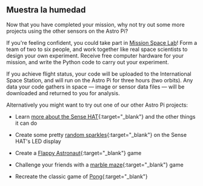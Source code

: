 ## Muestra la humedad

Now that you have completed your mission, why not try out some more projects using the other sensors on the Astro Pi?

If you're feeling confident, you could take part in [Mission Space Lab](https://astro-pi.org/missions/space-lab/)! Form a team of two to six people, and work together like real space scientists to design your own experiment. Receive free computer hardware for your mission, and write the Python code to carry out your experiment.

If you achieve flight status, your code will be uploaded to the International Space Station, and will run on the Astro Pi for three hours (two orbits). Any data your code gathers in space — image or sensor data files — will be downloaded and returned to you for analysis.

Alternatively you might want to try out one of our other Astro Pi projects:

+ Learn [more about the Sense HAT](https://projects.raspberrypi.org/es-ES/projects/getting-started-with-the-sense-hat){:target="_blank"} and the other things it can do

+ Create some pretty [random sparkles](https://projects.raspberrypi.org/es-ES/projects/sense-hat-random-sparkles){:target="_blank"} on the Sense HAT's LED display

+ Create a [Flappy Astronaut](https://projects.raspberrypi.org/es-ES/projects/flappy-astronaut){:target="_blank"} game

+ Challenge your friends with a [marble maze](https://projects.raspberrypi.org/es-ES/projects/sense-hat-marble-maze){:target="_blank"} game

+ Recreate the classic game of [Pong](https://projects.raspberrypi.org/es-ES/projects/sense-hat-pong){:target="_blank"}
